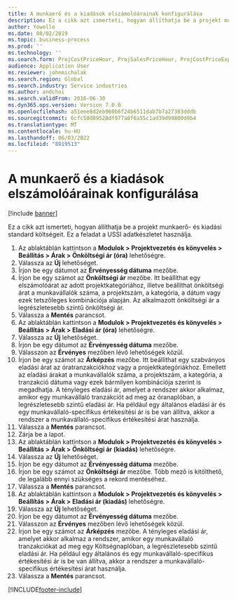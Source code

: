```yaml
---
title: A munkaerő és a kiadások elszámolóárainak konfigurálása
description: Ez a cikk azt ismerteti, hogyan állíthatja be a projekt munkaerő- és kiadási standard költségeit.
author: Yowelle
ms.date: 08/02/2019
ms.topic: business-process
ms.prod: ''
ms.technology: ''
ms.search.form: ProjCostPriceHour, ProjSalesPriceHour, ProjCostPriceExpense, ProjSalesPriceCost
audience: Application User
ms.reviewer: johnmichalak
ms.search.region: Global
ms.search.industry: Service industries
ms.author: andchoi
ms.search.validFrom: 2016-06-30
ms.dyn365.ops.version: Version 7.0.0
ms.openlocfilehash: a51eee8d2eb960b6f24b6511dab7b7a27303dddb
ms.sourcegitcommit: 6cfc50d89528df977a8f6a55c1ad39d99800d9b4
ms.translationtype: MT
ms.contentlocale: hu-HU
ms.lasthandoff: 06/03/2022
ms.locfileid: "8919513"
---
```

# <a name="configure-standard-costs-for-labor-and-expenses"></a>A munkaerő és a kiadások elszámolóárainak konfigurálása

[!include [banner](../../includes/banner.md)]

Ez a cikk azt ismerteti, hogyan állíthatja be a projekt munkaerő- és kiadási standard költségeit. Ez a feladat a USSI adatkészletet használja.

1. Az ablaktáblán kattintson a **Modulok > Projektvezetés és könyvelés > Beállítás > Árak > Önköltségi ár (óra)** lehetőségre.
2. Válassza az **Új** lehetőséget.
3. Írjon be egy dátumot az **Érvényesség dátuma** mezőbe.
4. Írjon be egy számot az **Önköltségi ár** mezőbe. Itt beállíthat egy elszámolóárat az adott projektkategóriához, illetve beállíthat önköltségi árat a munkavállalók száma, a projektszám, a kategória, a dátum vagy ezek tetszőleges kombinációja alapján. Az alkalmazott önköltségi ár a legrészletesebb szintű önköltségi ár.  
5. Válassza a **Mentés** parancsot.
6. Az ablaktáblán kattintson a **Modulok > Projektvezetés és könyvelés > Beállítás > Árak > Eladási ár (óra)** lehetőségre.
7. Válassza az **Új** lehetőséget.
8. Írjon be egy dátumot az **Érvényesség dátuma** mezőbe.
9. Válasszon az **Érvényes** mezőben lévő lehetőségek közül.
10. Írjon be egy számot az **Árképzés** mezőbe. Itt beállíthat egy szabványos eladási árat az óratranzakciókhoz vagy a projektkategóriákhoz. Emellett az eladási árakat a munkavállalók száma, a projektszám, a kategória, a tranzakció dátuma vagy ezek bármilyen kombinációja szerint is megadhatja. A tényleges eladási ár, amelyet a rendszer akkor alkalmaz, amikor egy munkavállaló tranzakciót ad meg az óranaplóban, a legrészletesebb szintű eladási ár. Ha például egy általános eladási ár és egy munkavállaló-specifikus értékesítési ár is be van állítva, akkor a rendszer a munkavállaló-specifikus értékesítési árat használja.  
11. Válassza a **Mentés** parancsot.
12. Zárja be a lapot.
13. Az ablaktáblán kattintson a **Modulok > Projektvezetés és könyvelés > Beállítás > Árak > Önköltségi ár (kiadás)** lehetőségre.
14. Válassza az **Új** lehetőséget.
15. Írjon be egy dátumot az **Érvényesség dátuma** mezőbe.
16. Írjon be egy számot az **Önköltségi ár** mezőbe. Több mező is kitölthető, de legalább ennyi szükséges a rekord mentéséhez.  
17. Válassza a **Mentés** parancsot.
18. Az ablaktáblán kattintson a **Modulok > Projektvezetés és könyvelés > Beállítás > Árak > Eladási ár (kiadás)** lehetőségre.
19. Válassza az **Új** lehetőséget.
20. Írjon be egy dátumot az **Érvényesség dátuma** mezőbe.
21. Válasszon az **Érvényes** mezőben lévő lehetőségek közül.
22. Írjon be egy számot az **Árképzés** mezőbe. A tényleges eladási ár, amelyet akkor alkalmaz a rendszer, amikor egy munkavállaló tranzakciókat ad meg egy Költségnaplóban, a legrészletesebb szintű eladási ár. Ha például egy általános és egy munkavállaló-specifikus értékesítési ár is be van állítva, akkor a rendszer a munkavállaló-specifikus értékesítési árat használja.  
23. Válassza a **Mentés** parancsot.



[!INCLUDE[footer-include](../../includes/footer-banner.md)]